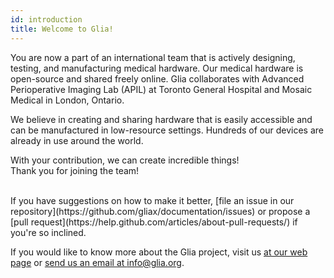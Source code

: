 ```yaml
---
id: introduction
title: Welcome to Glia!
---
```


You are now a part of an international team that is actively designing, testing, and manufacturing medical hardware. Our medical hardware is open-source and shared freely online. Glia collaborates with Advanced Perioperative Imaging Lab (APIL) at Toronto General Hospital and Mosaic Medical in London, Ontario. 

We believe in creating and sharing hardware that is easily accessible and can be manufactured in low-resource settings. Hundreds of our devices are already in use around the world. 

With your contribution, we can create incredible things! 
<br>Thank you for joining the team!

<br>
If you have suggestions on how to make it better, [file an issue in our repository](https://github.com/gliax/documentation/issues) or propose a [pull request](https://help.github.com/articles/about-pull-requests/) if you're so inclined.

If you would like to know more about the Glia project, visit us [at our web page](https://glia.org) or [send us an email at info@glia.org](mailto:info@glia.org).
